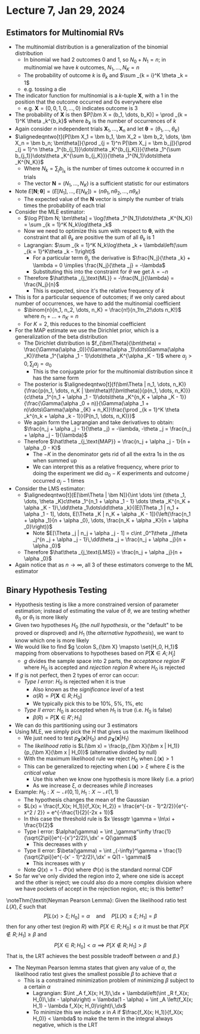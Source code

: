 # Lecture 7, Jan 29, 2024

## Estimators for Multinomial RVs

* The multinomial distribution is a generalization of the binomial distribution
	* In binomial we had 2 outcomes 0 and 1, so $N_0 + N_1 = n$; in multinomial we have $k$ outcomes, $N_1, \dots, N_K = n$
	* The probability of outcome $k$ is $\theta _k$ and $\sum _{k = i}^K \theta _k = 1$
	* e.g. tossing a die
* The indicator function for multinomial is a $k$-tuple $\bm X$, with a 1 in the position that the outcome occurred and 0s everywhere else
	* e.g. $\bm X = (0, 0, 1, 0, \dots, 0)$ indicates outcome is 3
* The probability of $\bm X$ is then $P[\bm X = (b_1, \dots, b_K)] = \prod _{k = 1}^K \theta _k^{b_k}$ where $b_k$ is the number of occurrences of $k$
* Again consider $n$ independent trials $\bm X_1, \dots, \bm X_n$ and let $\bm\theta = (\theta _1, \dots, \theta _K)$
* $\alignedeqntwo[t]{P[\bm X_1 = \bm b_1, \bm X_2 = \bm b_2, \dots, \bm X_n = \bm b_n; \bm\theta]}{\prod _{j = 1}^n P[\bm X_j = \bm b_j]}{\prod _{j = 1}^n \theta _1^{b_{j_1}}\dots\theta _K^{b_{j_K}}}{\theta _1^{\sum b_{j_1}}\dots\theta _K^{\sum b_{j_K}}}{\theta _1^{N_1}\dots\theta _K^{N_K}}$
	* Where $N_k = \sum _j b_{j_k}$ is the number of times outcome $k$ occurred in $n$ trials
	* The vector $\bm N = (N_1, \dots, N_K)$ is a sufficient statistic for our estimators
* Note $E[\bm N; \bm\theta] = (E[N_1], \dots, E[N_K]) = (n\theta _1, n\theta _2, \dots, n\theta _K)$
	* The expected value of the $\bm N$ vector is simply the number of trials times the probability of each trial
* Consider the MLE estimator:
	* $\log P[\bm N; \bm\theta] = \log(\theta _1^{N_1}\dots\theta _K^{N_K}) = \sum _{k = 1}^K N_k\log\theta _k$
	* Now we need to optimize this sum with respect to $\bm\theta$, with the constraint that all $\theta _k$ are positive the sum of all $\theta _k$ is 1
	* Lagrangian: $\sum _{k = 1}^K N_k\log\theta _k + \lambda\left(\sum _{k = 1}^K\theta _k - 1\right)$
		* For a particular term $\theta _j$, the derivative is $\frac{N_j}{\theta _k} + \lambda = 0 \implies \frac{N_j}{\theta _j} = -\lambda$
		* Substituting this into the constraint for $\theta$ we get $\lambda = -n$
	* Therefore $\hat\theta _{j_\text{ML}} = -\frac{N_j}{\lambda} = \frac{N_j}{n}$
		* This is expected, since it's the relative frequency of $k$
* This is for a particular sequence of outcomes; if we only cared about number of occurrences, we have to add the multinomial coefficient
	* $\binom{n}{n_1, n_2, \dots, n_K} = \frac{n!}{n_1!n_2!\dots n_K!}$ where $n_1 + \dots + n_K = n$
	* For $K = 2$, this reduces to the binomial coefficient
* For the MAP estimate we use the Dirichlet prior, which is a generalization of the beta distribution
	* The Dirichlet distribution is $f_{\bm\Theta}(\bm\theta) = \frac{\Gamma(\alpha _0)}{\Gamma(\alpha _1)\dots\Gamma(\alpha _K)}\theta _1^{\alpha _1 - 1}\dots\theta _K^{\alpha _K - 1}$ where $\alpha _j > 0, \sum _j \alpha _j = \alpha _0$
		* This is the conjugate prior for the multinomial distribution since it has the same form
	* The posterior is $\alignedeqntwo[t]{f(\bm\Theta | n_1, \dots, n_K)}{\frac{p(n_1, \dots, n_K | \bm\theta)f(\bm\theta)}{p(n_1, \dots, n_K)}}{c\theta _1^{n_1 + \alpha _1 - 1}\dots\theta _K^{n_K + \alpha _K - 1}}{\frac{\Gamma(\alpha _0 + n)}{\Gamma(\alpha _1 + n)\dots\Gamma(\alpha _{K} + n_K)}\frac{\prod _{k = 1}^K \theta _k^{n_k + \alpha _k - 1}}{P(n_1, \dots, n_K)}}$
	* We again form the Lagrangian and take derivatives to obtain: $\frac{n_j + \alpha _j - 1}{\theta _j} = -\lambda, -\theta _j = \frac{n_j + \alpha _j - 1}{\lambda}$
	* Therefore $\hat\theta _{j_\text{MAP}} = \frac{n_j + \alpha _j - 1}{n + \alpha _0 - K}$
		* The $-K$ in the denominator gets rid of all the extra 1s in the $\alpha$s when summed up
		* We can interpret this as a relative frequency, where prior to doing the experiment we did $\alpha _0 - K$ experiments and outcome $j$ occurred $\alpha _j - 1$ times
* Consider the LMS estimator:
	* $\alignedeqntwo[t]{E[\bm\Theta | \bm N]}{\int \dots \int (\theta _1, \dots, \theta _K)c\theta _1^{n_1 + \alpha _1 - 1} \dots \theta _K^{n_K + \alpha _K - 1}\,\dd\theta _1\dots\dd\theta _k}{(E[\Theta _1 | n_1 + \alpha _1 - 1], \dots, E[\Theta _K | n_K + \alpha _K - 1]}{\left(\frac{n_1 + \alpha _1}{n + \alpha _0}, \dots, \frac{n_K + \alpha _K}{n + \alpha _0}\right)}$
		* Note $E[\Theta _j | n_j + \alpha _j - 1] = c\int _0^1\theta _j\theta _j^{n _j + \alpha _j - 1}\,\dd\theta _j = \frac{n_j + \alpha _j}{n + \alpha _0}$
	* Therefore $\hat\theta _{j_\text{LMS}} = \frac{n_j + \alpha _j}{n + \alpha _0}$
* Again notice that as $n \to \infty$, all 3 of these estimators converge to the ML estimator

## Binary Hypothesis Testing

* Hypothesis testing is like a more constrained version of parameter estimation; instead of estimating the value of $\theta$, we are testing whether $\theta _0$ or $\theta _1$ is more likely
* Given two hypotheses $H_0$ (the *null hypothesis*, or the "default" to be proved or disproved) and $H_1$ (the *alternative hypothesis*), we want to know which one is more likely
* We would like to find $g \colon S_{\bm X} \mapsto \set{H_0, H_1}$ mapping from observations to hypotheses based on $P[\bm X \in A; H_j]$
	* $g$ divides the sample space into 2 parts, the *acceptance region* $R'$ where $H_0$ is accepted and *rejection region* $R$ where $H_0$ is rejected
* If $g$ is not perfect, then 2 types of error can occur:
	* *Type I error*: $H_0$ is rejected when it is true
		* Also known as the *significance level* of a test
		* $\alpha(R) = P[\bm X \in R; H_0]$
		* We typically pick this to be 10%, 5%, 1%, etc
	* *Type II error*: $H_0$ is accepted when $H_1$ is true (i.e. $H_0$ is false)
		* $\beta(R) = P[\bm X \in R'; H_1]$
* We can do this partitioning using our 3 estimators
* Using MLE, we simply pick the $H$ that gives us the maximum likelihood
	* We just need to test $p_{\bm X}(\bm x | H_0)$ and $p_{\bm X}(\bm x | H_1)$
	* The *likelihood ratio* is $L(\bm x) = \frac{p_{\bm X}(\bm x | H_1)}{p_{\bm X}(\bm x | H_0)}$ (alternative divided by null)
	* With the maximum likelihood rule we reject $H_0$ when $L(\bm x) > 1$
	* This can be generalized to rejecting when $L(\bm x) > \xi$ where $\xi$ is the *critical value*
		* Use this when we know one hypothesis is more likely (i.e. a prior)
		* As we increase $\xi$, $\alpha$ decreases while $\beta$ increases
* Example: $H_0: X \sim \mathcal N(0, 1), H_1 : X \sim \mathcal N(1, 1)$
	* The hypothesis changes the mean of the Gaussian
	* $L(x) = \frac{f_X(x; H_1)}{f_X(x; H_2)} = \frac{e^{-(x - 1)^2/2}}{e^{-x^2 / 2}} = e^{-\frac{1}{2}(-2x + 1)}$
	* In this case the threshold rule is $x \lessgtr \gamma = \ln\xi + \frac{1}{2}$
	* Type I error: $\alpha(\gamma) = \int _\gamma^\infty \frac{1}{\sqrt{2\pi}}e^{-{x'}^2/2}\,\dx' = Q(\gamma)$
		* This decreases with $\gamma$
	* Type II error: $\beta(\gamma) = \int _{-\infty}^\gamma = \frac{1}{\sqrt{2\pi}}e^{-(x' - 1)^2/2}\,\dx' = Q(1 - \gamma)$
		* This increases with $\gamma$
	* Note $Q(x) = 1 - \Phi(x)$ where $\Phi(x)$ is the standard normal CDF
* So far we've only divided the region into 2, where one side is accept and the other is reject; we could also do a more complex division where we have pockets of accept in the rejection region, etc; is this better?

\noteThm{\textit{Neyman Pearson Lemma}: Given the likelihood ratio test $L(X), \xi$ such that $$P[L(x) > \xi; H_0] = \alpha \quad\text{and}\quad P[L(X) \leq \xi; H_1] = \beta$$then for any other test (region $R$) with $P[X \in R; H_0] \leq \alpha$ it must be that $P[X \notin R; H_1] \geq \beta$ and $$P[X \in R; H_0] < \alpha \implies P[X \notin R; H_1] > \beta$$That is, the LRT achieves the best possible tradeoff between $\alpha$ and $\beta$.}

* The Neyman Pearson lemma states that given any value of $\alpha$, the likelihood ratio test gives the smallest possible $\beta$ to achieve that $\alpha$
	* This is a constrained minimization problem of minimizing $\beta$ subject to a certain $\alpha$
		* Lagrangian: $\int _A f_X(x; H_1)\,\dx + \lambda\left(\int _R f_X(x; H_0)\,\dx - \alpha\right) = \lambda(1 - \alpha) + \int _A \left(f_X(x; H_1) - \lambda f_X(x; H_0)\right)\,\dx$
		* To minimize this we include $x$ in $A$ if $\frac{f_X(x; H_1)}{f_X(x; H_0)} < \lambda$ to make the term in the integral always negative, which is the LRT

